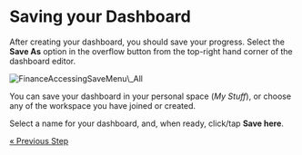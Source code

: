 # Saving your Dashboard 

After creating your dashboard, you should save your progress. Select the
**Save As** option in the overflow button from the top-right hand corner
of the dashboard editor.

<img src="images/SalesAccessingSaveMenu_All.png" alt="FinanceAccessingSaveMenu\_All" class="responsive-img"/>

You can save your dashboard in your personal space (*My Stuff*), or choose any of the workspace you have joined or created.

Select a name for your dashboard, and, when ready, click/tap **Save here**.


<style>
.previous {
    text-align: left
}

.next {
    float: right
}

</style>

<a href="adding-other-visualizations.md" class="previous">&laquo; Previous Step</a>